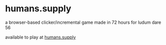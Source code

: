 # humans.supply

a browser-based clicker/incremental game made in 72 hours for ludum dare 56

available to play at [humans.supply](https://humans.supply)
